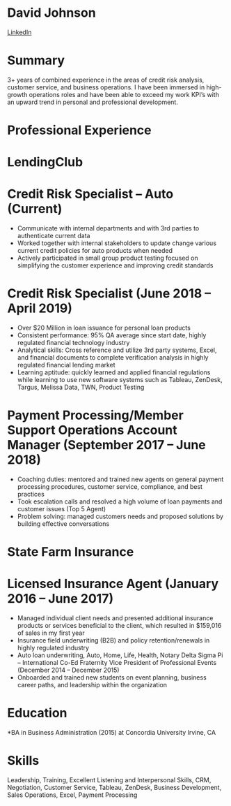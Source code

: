 # David Johnson
[LinkedIn](https://www.linkedin.com/in/therealdavidjohnson/) 


# Summary 
3+ years of combined experience in the areas of credit risk analysis, customer service, and business operations. I have been immersed in high-growth operations roles and have been able to exceed my work KPI’s with an upward trend in personal and professional development.

# Professional Experience

# LendingClub
# Credit Risk Specialist – Auto (Current)
*	Communicate with internal departments and with 3rd parties to authenticate current data
* Worked together with internal stakeholders to update change various current credit policies for auto products when needed
* Actively participated in small group product testing focused on simplifying the customer experience and improving credit standards

# Credit Risk Specialist (June 2018 – April 2019) 
*	Over $20 Million in loan issuance for personal loan products
*	Consistent performance: 95% QA average since start date, highly regulated financial technology industry 
*	Analytical skills: Cross reference and utilize 3rd party systems, Excel, and financial documents to complete verification analysis in highly regulated financial lending market 
*	Learning aptitude: quickly learned and applied financial regulations while learning to use new software systems such as Tableau, ZenDesk, Targus, Melissa Data, TWN, Product Testing

# Payment Processing/Member Support Operations Account Manager (September 2017 – June 2018)
*	Coaching duties: mentored and trained new agents on general payment processing procedures, customer service, compliance, and best practices
*	Took escalation calls and resolved a high volume of loan payments and customer issues (Top 5 Agent)
*	Problem solving: managed customers needs and proposed solutions by building effective conversations 

# State Farm Insurance
# Licensed Insurance Agent (January 2016 – June 2017)
*	Managed individual client needs and presented additional insurance products or services beneficial to the client, which resulted in $159,016 of sales in my first year
*	Insurance field underwriting (B2B) and policy retention/renewals in highly regulated industry
*	Auto loan underwriting, Auto, Home, Life, Health, Notary
Delta Sigma Pi – International Co-Ed Fraternity 
Vice President of Professional Events (December 2014 – December 2015)
*	Onboarded and trained new students on event planning, business career paths, and leadership within the organization

# Education
*BA in Business Administration (2015) at Concordia University Irvine, CA

# Skills
Leadership, Training, Excellent Listening and Interpersonal Skills, CRM, Negotiation, Customer Service, Tableau, ZenDesk, Business Development, Sales Operations, Excel, Payment Processing

